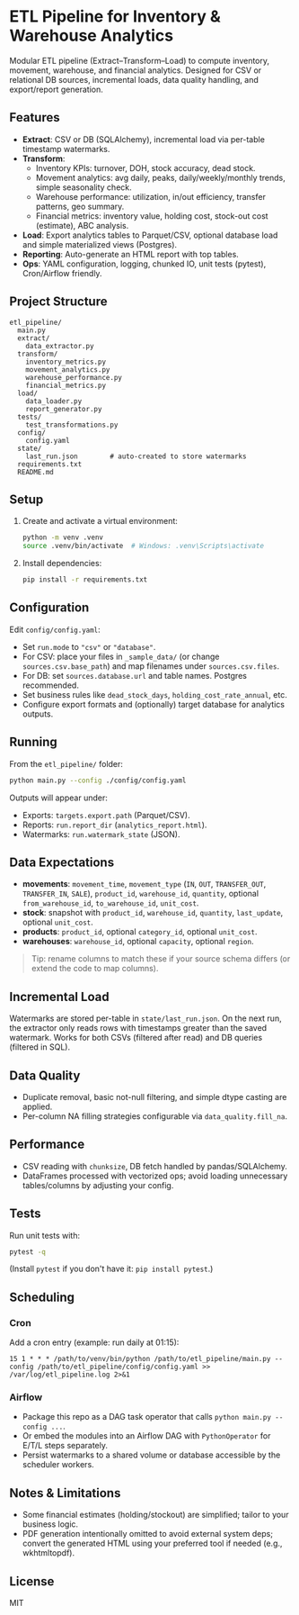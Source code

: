 # ETL Pipeline for Inventory & Warehouse Analytics

Modular ETL pipeline (Extract–Transform–Load) to compute inventory, movement, warehouse, and financial analytics.
Designed for CSV or relational DB sources, incremental loads, data quality handling, and export/report generation.

## Features
- **Extract**: CSV or DB (SQLAlchemy), incremental load via per-table timestamp watermarks.
- **Transform**:
  - Inventory KPIs: turnover, DOH, stock accuracy, dead stock.
  - Movement analytics: avg daily, peaks, daily/weekly/monthly trends, simple seasonality check.
  - Warehouse performance: utilization, in/out efficiency, transfer patterns, geo summary.
  - Financial metrics: inventory value, holding cost, stock-out cost (estimate), ABC analysis.
- **Load**: Export analytics tables to Parquet/CSV, optional database load and simple materialized views (Postgres).
- **Reporting**: Auto-generate an HTML report with top tables.
- **Ops**: YAML configuration, logging, chunked IO, unit tests (pytest), Cron/Airflow friendly.

## Project Structure
```
etl_pipeline/
  main.py
  extract/
    data_extractor.py
  transform/
    inventory_metrics.py
    movement_analytics.py
    warehouse_performance.py
    financial_metrics.py
  load/
    data_loader.py
    report_generator.py
  tests/
    test_transformations.py
  config/
    config.yaml
  state/
    last_run.json        # auto-created to store watermarks
  requirements.txt
  README.md
```

## Setup
1. Create and activate a virtual environment:
   ```bash
   python -m venv .venv
   source .venv/bin/activate  # Windows: .venv\Scripts\activate
   ```
2. Install dependencies:
   ```bash
   pip install -r requirements.txt
   ```

## Configuration
Edit `config/config.yaml`:
- Set `run.mode` to `"csv"` or `"database"`.
- For CSV: place your files in `_sample_data/` (or change `sources.csv.base_path`) and map filenames under `sources.csv.files`.
- For DB: set `sources.database.url` and table names. Postgres recommended.
- Set business rules like `dead_stock_days`, `holding_cost_rate_annual`, etc.
- Configure export formats and (optionally) target database for analytics outputs.

## Running
From the `etl_pipeline/` folder:
```bash
python main.py --config ./config/config.yaml
```
Outputs will appear under:
- Exports: `targets.export.path` (Parquet/CSV).
- Reports: `run.report_dir` (`analytics_report.html`).
- Watermarks: `run.watermark_state` (JSON).

## Data Expectations
- **movements**: `movement_time`, `movement_type` (`IN`, `OUT`, `TRANSFER_OUT`, `TRANSFER_IN`, `SALE`), `product_id`, `warehouse_id`, `quantity`, optional `from_warehouse_id`, `to_warehouse_id`, `unit_cost`.
- **stock**: snapshot with `product_id`, `warehouse_id`, `quantity`, `last_update`, optional `unit_cost`.
- **products**: `product_id`, optional `category_id`, optional `unit_cost`.
- **warehouses**: `warehouse_id`, optional `capacity`, optional `region`.


> Tip: rename columns to match these if your source schema differs (or extend the code to map columns).

## Incremental Load
Watermarks are stored per-table in `state/last_run.json`. On the next run, the extractor only reads rows with timestamps greater than the saved watermark. Works for both CSVs (filtered after read) and DB queries (filtered in SQL).

## Data Quality
- Duplicate removal, basic not-null filtering, and simple dtype casting are applied.
- Per-column NA filling strategies configurable via `data_quality.fill_na`.

## Performance
- CSV reading with `chunksize`, DB fetch handled by pandas/SQLAlchemy.
- DataFrames processed with vectorized ops; avoid loading unnecessary tables/columns by adjusting your config.

## Tests
Run unit tests with:
```bash
pytest -q
```
(Install `pytest` if you don't have it: `pip install pytest`.)

## Scheduling
### Cron
Add a cron entry (example: run daily at 01:15):
```
15 1 * * * /path/to/venv/bin/python /path/to/etl_pipeline/main.py --config /path/to/etl_pipeline/config/config.yaml >> /var/log/etl_pipeline.log 2>&1
```

### Airflow
- Package this repo as a DAG task operator that calls `python main.py --config ...`.
- Or embed the modules into an Airflow DAG with `PythonOperator` for E/T/L steps separately.
- Persist watermarks to a shared volume or database accessible by the scheduler workers.

## Notes & Limitations
- Some financial estimates (holding/stockout) are simplified; tailor to your business logic.
- PDF generation intentionally omitted to avoid external system deps; convert the generated HTML using your preferred tool if needed (e.g., wkhtmltopdf).

## License
MIT
